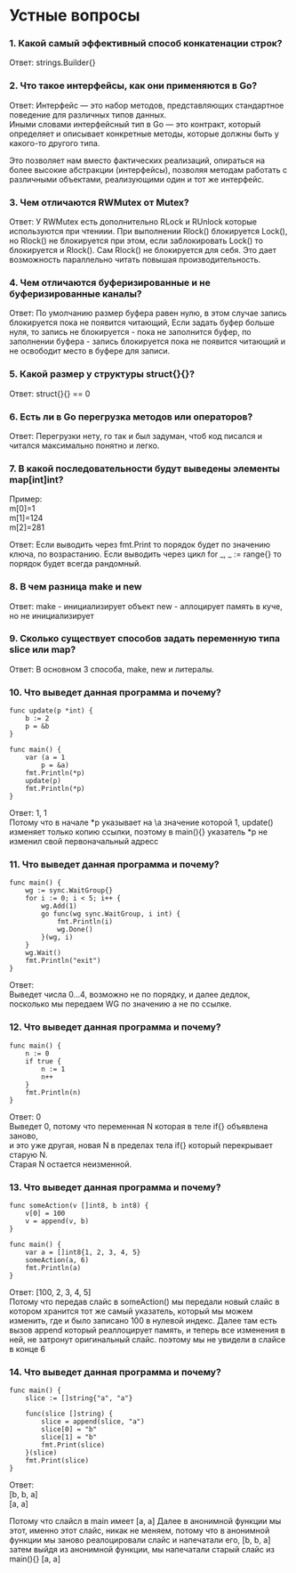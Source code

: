 # Устные вопросы

### 1. Какой самый эффективный способ конкатенации строк?
Ответ: strings.Builder{}
### 2. Что такое интерфейсы, как они применяются в Go?
Ответ:
Интерфейс — это набор методов, представляющих стандартное поведение для различных типов данных.\
Иными словами интерфейсный тип в Go — это контракт, который определяет и описывает конкретные методы,
которые должны быть у какого-то другого типа.

Это позволяет нам вместо фактических реализаций, опираться на более высокие абстракции (интерфейсы), 
позволяя методам работать с различными объектами, реализующими один и тот же интерфейс.
### 3. Чем отличаются RWMutex от Mutex?
Ответ:
У RWMutex есть дополнительно RLock и RUnlock которые используются при чтениии.
При выполнении Rlock() блокируется Lock(), но Rlock() не блокируется при этом, 
если заблокировать Lock() то блокируется и Rlock(). Сам Rlock() не блокируется для себя.
Это дает возможность параллельно читать повышая производительность.
### 4. Чем отличаются буферизированные и не буферизированные каналы?
Ответ:
По умолчанию размер буфера равен нулю, в этом случае запись блокируется пока не появится читающий,
Если задать буфер больше нуля, то запись не блокируется - пока не заполнится буфер, по заполнении буфера -
запись блокируется пока не появится читающий и не освободит место в буфере для записи.
### 5. Какой размер у структуры struct{}{}?
Ответ: struct{}{} == 0
### 6. Есть ли в Go перегрузка методов или операторов?
Ответ: Перегрузки нету, го так и был задуман, чтоб код писался и читался максимально понятно и легко.
### 7. В какой последовательности будут выведены элементы map[int]int?
Пример:\
m[0]=1\
m[1]=124\
m[2]=281

Ответ:
Если выводить через fmt.Print то порядок будет по значению ключа, по возрастанию.
Если выводить через цикл for _, _ := range{} то порядок будет всегда рандомный. 

### 8. В чем разница make и new
Ответ:
make - инициализирует объект
new - аллоцирует память в куче, но не инициализирует


### 9. Сколько существует способов задать переменную типа slice или map?
Ответ:
В основном 3 способа, make, new и литералы.


### 10. Что выведет данная программа и почему?
```
func update(p *int) {
    b := 2
    p = &b
}

func main() {
    var (a = 1
        p = &a)
    fmt.Println(*p)
    update(p)
    fmt.Println(*p)
}
```
Ответ: 1, 1\
Потому что в начале \*p указывает на \а значение которой 1,
update() изменяет только копию ссылки, 
поэтому в main(){} указатель *p не изменил свой первоначальный адресс 
### 11. Что выведет данная программа и почему?

```
func main() {
    wg := sync.WaitGroup{}
    for i := 0; i < 5; i++ {
        wg.Add(1)
        go func(wg sync.WaitGroup, i int) {
            fmt.Println(i)
            wg.Done()
        }(wg, i)
    }
    wg.Wait()
    fmt.Println("exit")
}
```
Ответ:\
Выведет числа 0...4, возможно не по порядку, и далее дедлок, 
посколько мы передаем WG по значению а не по ссылке. 
### 12. Что выведет данная программа и почему?

```
func main() {
    n := 0
    if true {
        n := 1
        n++
    }
    fmt.Println(n)
}
```
Ответ: 0\
Выведет 0, потому что переменная N которая в теле if{} объявлена заново,\
и это уже другая, новая N в пределах тела if{} который перекрывает старую N.\
Старая N остается неизменной.

### 13. Что выведет данная программа и почему?

```
func someAction(v []int8, b int8) {
    v[0] = 100
    v = append(v, b)
}

func main() {
    var a = []int8{1, 2, 3, 4, 5}
    someAction(a, 6)
    fmt.Println(a)
}
```
Ответ: [100, 2, 3, 4, 5]\
Потому что передав слайс в someAction() мы передали новый слайс в котором хранится тот же самый указатель,
который мы можем изменить, где и было записано 100 в нулевой индекс.
Далее там есть вызов append который реаллоцирует память,
и теперь все изменения в ней, не затронут оригинальный слайс. поэтому мы не увидели в слайсе в конце 6 

### 14. Что выведет данная программа и почему?

```
func main() {
    slice := []string{"a", "a"}

    func(slice []string) {
        slice = append(slice, "a")
        slice[0] = "b"
        slice[1] = "b"
        fmt.Print(slice)
    }(slice)
    fmt.Print(slice)
}
```
Ответ:\
[b, b, a]\
[a, a]

Потому что слайсл в main имеет [a, a]
Далее в анонимной функции мы этот, именно этот слайс, никак не меняем, 
потому что в анонимной функции мы заново реалоцировали слайс и напечатали его, [b, b, a] 
затем выйдя из анонимной функции, мы напечатали старый слайс из main(){} [a, a]
